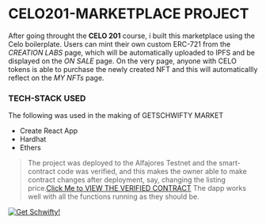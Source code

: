 # CELO201-MARKETPLACE PROJECT

After going throught the **CELO 201** course, i built this marketplace using the Celo boilerplate. Users can mint their own custom ERC-721  from the *CREATION LABS* page, which will be automatically uploaded to IPFS and be displayed on the *ON SALE* page. On the very page, anyone with CELO tokens is able to purchase the newly created NFT and this will automaticallly reflect on the *MY NFTs* page. 

### TECH-STACK USED

The following was used in the making of GETSCHWIFTY MARKET
- Create React App
- Hardhat
- Ethers
> The project was deployed to the Alfajores Testnet and the smart-contract code was verified, and this makes the owner able to make contract changes after deployment, say, changing the listing price.[Click Me to VIEW THE VERIFIED CONTRACT](https://alfajores-blockscout.celo-testnet.org/address/0x308A4f8D1677cF5a44ECe0A0fe0E322edED53487/contracts)
> The dapp works well with all the functions running as they should be.

[![Get Schwifty!](https://i.postimg.cc/tTqb273p/Screenshot-from-2022-05-14-04-01-02.png)](https://postimg.cc/Y4sTSrDs)
